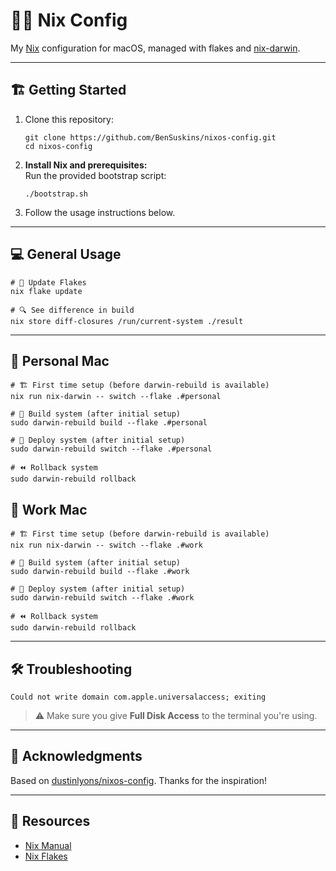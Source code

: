 # 🧑‍💻 Nix Config

My [Nix](https://nixos.org/) configuration for macOS, managed with flakes and [nix-darwin](https://github.com/LnL7/nix-darwin).

---

## 🏗️ Getting Started
1. Clone this repository:
   ```shell
   git clone https://github.com/BenSuskins/nixos-config.git
   cd nixos-config
   ```
2. **Install Nix and prerequisites:**  
   Run the provided bootstrap script:
   ```shell
   ./bootstrap.sh
   ```
3. Follow the usage instructions below.

---

## 💻 General Usage

```shell
# 🔄 Update Flakes
nix flake update

# 🔍 See difference in build
nix store diff-closures /run/current-system ./result
```

---

## 🏡 Personal Mac

```shell
# 🏗️ First time setup (before darwin-rebuild is available)
nix run nix-darwin -- switch --flake .#personal

# 🔨 Build system (after initial setup)
sudo darwin-rebuild build --flake .#personal

# 🚀 Deploy system (after initial setup)
sudo darwin-rebuild switch --flake .#personal

# ⏪ Rollback system
sudo darwin-rebuild rollback
```

## 💼 Work Mac 

```shell
# 🏗️ First time setup (before darwin-rebuild is available)
nix run nix-darwin -- switch --flake .#work

# 🔨 Build system (after initial setup)
sudo darwin-rebuild build --flake .#work

# 🚀 Deploy system (after initial setup)
sudo darwin-rebuild switch --flake .#work

# ⏪ Rollback system
sudo darwin-rebuild rollback
```
---

## 🛠️ Troubleshooting

`Could not write domain com.apple.universalaccess; exiting`  
> ⚠️ Make sure you give **Full Disk Access** to the terminal you're using.

---

## 🙏 Acknowledgments

Based on [dustinlyons/nixos-config](https://github.com/dustinlyons/nixos-config). Thanks for the inspiration!

---

## 💼 Resources

- [Nix Manual](https://nixos.org/manual/nix/stable/)
- [Nix Flakes](https://nixos.wiki/wiki/Flakes)
